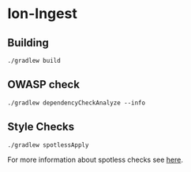 # Ion-Ingest

## Building
`./gradlew build`

## OWASP check
`./gradlew dependencyCheckAnalyze --info`
## Style Checks
`./gradlew spotlessApply`

For more information about spotless checks see 
[here](https://github.com/diffplug/spotless/tree/master/plugin-gradle#custom-rules).
